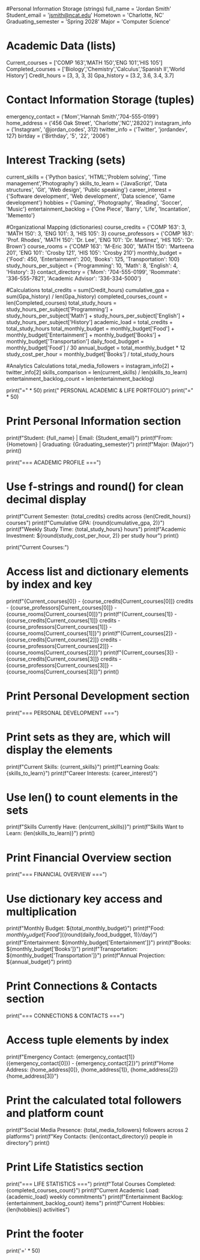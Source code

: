 #Personal Information Storage (strings)
full_name = 'Jordan Smith'
Student_email = 'jsmith@ncat.edu'
Hometown = 'Charlotte, NC'
Graduating_semester = 'Spring 2028'
Major = 'Computer Science'

# Academic Data (lists)
Current_courses = ['COMP 163','MATH 150','ENG 101','HIS 105']
Completed_courses = ['Biology','Chemistry','Calculus','Spanish II','World History']
Credit_hours = [3, 3, 3, 3]
Gpa_history = [3.2, 3.6, 3.4, 3.7]

# Contact Information Storage (tuples)
emergency_contact = ('Mom','Hannah Smith','704-555-0199')
home_address = ('456 Oak Street', 'Charlotte','NC','28202')
instagram_info = ('Instagram', '@jordan_codes', 312)
twitter_info = ('Twitter', 'jordandev', 127)
birtday = ('Birthday', '5', '22', '2006')

# Interest Tracking (sets)
current_skills = {'Python basics', 'HTML','Problem solving', 'Time management','Photography'}
skills_to_learn = {'JavaScript', 'Data structures', 'Git', 'Web design', 'Public speaking'}
career_interest = {'Software development', 'Web development', 'Data science', 'Game development'}
hobbies = {'Gaming', 'Photography', 'Reading', 'Soccer', 'Music'}
entertainment_backlog = {'One Piece', 'Barry', 'Life', 'Incantation', 'Memento'}

#Organizational Mapping (dictionaries)
course_credits = {'COMP 163': 3, 'MATH 150': 3, 'ENG 101': 3, 'HIS 105': 3}
course_professors = {'COMP 163': 'Prof. Rhodes', 'MATH 150': 'Dr. Lee', 'ENG 101': 'Dr. Martinez', 'HIS 105': 'Dr. Brown'}
course_rooms = {'COMP 163': 'M-Eric 300', 'MATH 150': 'Marteena 201', 'ENG 101': 'Crosby 121', 'HIS 105': 'Crosby 210'}
monthly_budget = {'Food': 450, 'Entertainment': 200, 'Books': 125, 'Transportation': 100}
study_hours_per_subject = {'Programming': 10, 'Math': 8, 'English': 4, 'History': 3}
contact_directory = {'Mom': '704-555-0199', 'Roommate': '336-555-7821', 'Academic Advisor': '336-334-5000'}

#Calculations
total_credits = sum(Credit_hours)
cumulative_gpa = sum(Gpa_history) / len(Gpa_history)
completed_courses_count = len(Completed_courses)
total_study_hours = study_hours_per_subject['Programming'] + study_hours_per_subject['Math'] + study_hours_per_subject['English'] + study_hours_per_subject['History']
academic_load = total_credits + total_study_hours
total_monthly_budget = monthly_budget['Food'] + monthly_budget['Entertainment'] + monthly_budget['Books'] + monthly_budget['Transportation']
daily_food_budgget = monthly_budget['Food'] / 30
annual_budget = total_monthly_budget * 12
study_cost_per_hour = monthly_budget['Books'] / total_study_hours

#Analytics Calculations
total_media_followers = instagram_info[2] + twitter_info[2]
skills_comparison = len(current_skills) / len(skills_to_learn)
entertainment_backlog_count = len(entertainment_backlog)

print("=" * 50)
print("              PERSONAL ACADEMIC & LIFE PORTFOLIO")
print("=" * 50)

# Print Personal Information section
print(f"Student: {full_name} | Email: {Student_email}")
print(f"From: {Hometown} | Graduating: {Graduating_semester}")
print(f"Major: {Major}")
print()

print("=== ACADEMIC PROFILE ===")
# Use f-strings and round() for clean decimal display
print(f"Current Semester: {total_credits} credits across {len(Credit_hours)} courses")
print(f"Cumulative GPA: {round(cumulative_gpa, 2)}")
print(f"Weekly Study Time: {total_study_hours} hours")
print(f"Academic Investment: ${round(study_cost_per_hour, 2)} per study hour")
print()

print("Current Courses:")
# Access list and dictionary elements by index and key
print(f"{Current_courses[0]} - {course_credits[Current_courses[0]]} credits - {course_professors[Current_courses[0]]} - {course_rooms[Current_courses[0]]}")
print(f"{Current_courses[1]} - {course_credits[Current_courses[1]]} credits - {course_professors[Current_courses[1]]} - {course_rooms[Current_courses[1]]}")
print(f"{Current_courses[2]} - {course_credits[Current_courses[2]]} credits - {course_professors[Current_courses[2]]} - {course_rooms[Current_courses[2]]}")
print(f"{Current_courses[3]} - {course_credits[Current_courses[3]]} credits - {course_professors[Current_courses[3]]} - {course_rooms[Current_courses[3]]}")
print()

# Print Personal Development section
print("=== PERSONAL DEVELOPMENT ===")
# Print sets as they are, which will display the elements
print(f"Current Skills: {current_skills}")
print(f"Learning Goals: {skills_to_learn}")
print(f"Career Interests: {career_interest}")
# Use len() to count elements in the sets
print(f"Skills Currently Have: {len(current_skills)}")
print(f"Skills Want to Learn: {len(skills_to_learn)}")
print()

# Print Financial Overview section
print("=== FINANCIAL OVERVIEW ===")
# Use dictionary key access and multiplication
print(f"Monthly Budget: ${total_monthly_budget}")
print(f"Food: ${monthly_budget['Food']} (${round(daily_food_budgget, 1)}/day)")
print(f"Entertainment: ${monthly_budget['Entertainment']}")
print(f"Books: ${monthly_budget['Books']}")
print(f"Transportation: ${monthly_budget['Transportation']}")
print(f"Annual Projection: ${annual_budget}")
print()

# Print Connections & Contacts section
print("=== CONNECTIONS & CONTACTS ===")
# Access tuple elements by index
print(f"Emergency Contact: {emergency_contact[1]} ({emergency_contact[0]}) - {emergency_contact[2]}")
print(f"Home Address: {home_address[0]}, {home_address[1]}, {home_address[2]} {home_address[3]}")
# Print the calculated total followers and platform count
print(f"Social Media Presence: {total_media_followers} followers across 2 platforms")
print(f"Key Contacts: {len(contact_directory)} people in directory")
print()

# Print Life Statistics section
print("=== LIFE STATISTICS ===")
print(f"Total Courses Completed: {completed_courses_count}")
print(f"Current Academic Load: {academic_load} weekly commitments")
print(f"Entertainment Backlog: {entertainment_backlog_count} items")
print(f"Current Hobbies: {len(hobbies)} activities")

# Print the footer
print('=' * 50)
